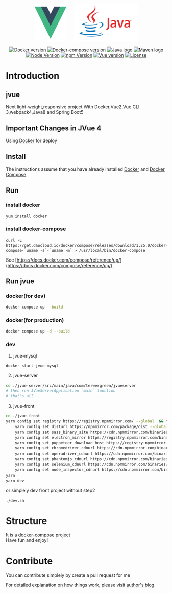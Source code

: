 <p align="center">
    <a href="https://vuejs.org" target="_blank" rel="noopener noreferrer"><img width="100" height="117" src="slogan/vue.png" alt="Vue logo"></a>  
    &nbsp;&nbsp;&nbsp;&nbsp;
    <a href="https://www.oracle.com/technetwork/java/javase/downloads/index.html" target="_blank" rel="noopener noreferrer"><img width="200" height="117" src="slogan/java.png" alt="Java logo"></a>
</p>

<p align="center">
  <a href="https://docs.docker.com/develop/dev-best-practices/"><img src="https://img.shields.io/badge/docker-18.09.2-blue.svg" alt="Docker version"></a>
  <a href="https://docs.docker.com/compose"><img src="https://img.shields.io/badge/docker_compose-1.23.2-brightgreen.svg" alt="Docker-compose version"></a>
  <a href="https://www.oracle.com/technetwork/java/javase/downloads/index.html"><img src="https://img.shields.io/badge/jdk-1.8.0_191-orange.svg" alt="Java logo"></a>
  <a href="http://maven.apache.org/"><img src="https://img.shields.io/badge/maven-3.6.0-blue.svg" alt="Maven logo"></a>
  <a href="https://nodejs.org/"><img src="https://img.shields.io/badge/node-v14.20.0-green.svg" alt="Node Version"></a>
  <a href="https://www.npmjs.com/"><img src="https://img.shields.io/badge/npm-v6.14.7-blue.svg" alt="npm Version"></a>
  <a href="https://www.npmjs.com/package/vue"><img src="https://img.shields.io/badge/vue-2.6.6-brightgreen.svg" alt="Vue version"></a>
  <a href="https://opensource.org/licenses/MIT"><img src="https://img.shields.io/npm/l/vue.svg" alt="License"></a>
</p>

# Introduction

## jvue
Next light-weight,responsive project
With Docker,Vue2,Vue CLI 3,webpack4,Java8 and Spring Boot5

## Important Changes in JVue 4

Using [Docker](https://docs.docker.com/develop/dev-best-practices/) for deploy

## Install
The instructions assume that you have already installed [Docker](https://docs.docker.com/installation/) and [Docker Compose](https://docs.docker.com/compose/install/). 

## Run

### install docker
```
yum install docker
```

### install docker-compose
```
curl -L https://get.daocloud.io/docker/compose/releases/download/1.25.0/docker-compose-`uname -s`-`uname -m` > /usr/local/bin/docker-compose
```

See [https://docs.docker.com/compose/reference/up/](https://docs.docker.com/compose/reference/up/)

## Run jvue

### docker(for dev)

```bash
docker compose up --build
```

### docker(for production)

```bash
docker compose up -d --build
```

### dev

1. jvue-mysql
```bash
docker start jvue-mysql
```

2. jvue-server

```bash
cd ./jvue-server/src/main/java/com/terwergreen/jvueserver
# then run JVueServerApplication `main` function
# that's all
```

3. jvue-front

```bash
cd ./jvue-front
yarn config set registry https://registry.npmmirror.com/ --global  && \
    yarn config set disturl https://npmmirror.com/package/dist --global && \
    yarn config set sass_binary_site https://cdn.npmmirror.com/binaries/node-sass --global  && \
    yarn config set electron_mirror https://registry.npmmirror.com/binary.html?path=electron/ --global  && \
    yarn config set puppeteer_download_host https://registry.npmmirror.com/binary.html --global  && \
    yarn config set chromedriver_cdnurl https://cdn.npmmirror.com/binaries/chromedriver --global  && \
    yarn config set operadriver_cdnurl https://cdn.npmmirror.com/binaries/operadriver --global  && \
    yarn config set phantomjs_cdnurl https://cdn.npmmirror.com/binaries/phantomjs --global  && \
    yarn config set selenium_cdnurl https://cdn.npmmirror.com/binaries/selenium --global  && \
    yarn config set node_inspector_cdnurl https://cdn.npmmirror.com/binaries/node-inspector --global
yarn
yarn dev
```
or simplely dev front project without step2

```bash
./dev.sh
```

# Structure

It is a [docker-compose](https://docs.docker.com/compose) project        
Have fun and enjoy!

# Contribute

You can contribute simplely by create a pull request for me

For detailed explanation on how things work, please visit [author's blog](https://blog.terwergreen.com).